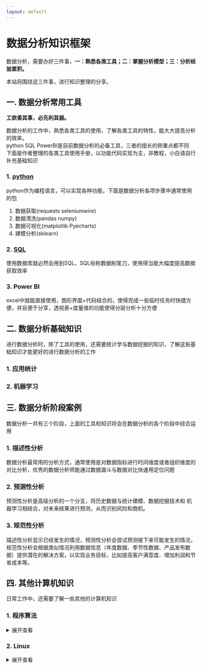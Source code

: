 ```yaml
---
layout: default
---
```


# 数据分析知识框架

数据分析，需要办好三件事，**一：熟悉各类工具；二：掌握分析模型；三：分析经验累积。**

本站将围绕这三件事，进行知识整理的分享。

## 一. 数据分析常用工具

**工欲善其事，必先利其器。**

数据分析的工作中，熟悉各类工具的使用，了解各类工具的特性，能大大提高分析的效率。  
python SQL PowerBI是目前数据分析的必备工具，三者的擅长的侧重点都不同  
下面是作者整理的各类工具使用手册，以功能代码实现为主，非教程，小白请自行补充基础知识

### 1. [python](./2022/07/05/python_index.html)

python作为编程语言，可以实现各种功能，下面是数据分析各项步骤中通常使用的包

1. 数据获取(requests seleniumwire)
2. 数据清洗(pandas numpy)
3. 数据可视化(matplotlib Pyecharts)
4. 建模分析(sklearn)

### 2. [SQL](./2022/06/01/SQL语法.html)

使用数据库就必然会用到SQL，SQL俗称数据削笔刀，使用得当能大幅度提高数据获取效率

### 3. Power BI

excel中就能直接使用，图形界面+代码结合的，使得完成一些临时任务时快捷方便，并且便于分享，透视表+度量值的功能使得分层分析十分方便

## 二. 数据分析基础知识

进行数据分析时，除了工具的使用，还需要统计学与数据挖掘的知识，了解这些基础知识才能更好的进行数据分析的工作

### 1. 应用统计

### 2. 机器学习

## 三. 数据分析阶段案例

数据分析一共有三个阶段，上面的工具和知识将会在数据分析的各个阶段中综合运用

### 1. 描述性分析

数据分析最常用的分析方式，通常使用是对数据指标进行时间维度或者组织维度的对比分析，优秀的数据分析师能通过数据漏斗与数据对比快速用定位问题

### 2. 预测性分析

预测性分析是高级分析的一个分支，将历史数据与统计建模、数据挖掘技术和 机器学习相结合，对未来结果进行预测，从而识别风险和商机。

### 3. 规范性分析

描述性分析显示已经发生的情况，预测性分析会尝试预测接下来可能发生的情况，规范性分析会根据类似情况利用数据信息（年度数据、季节性数据、产品发布数据）提供潜在的解决方案，以实现业务目标，比如提高客户满意度、增加利润和节省成本等。

## 四. 其他计算机知识

日常工作中，还需要了解一些其他的计算机知识

### 1. 程序算法

<details>
<summary>展开查看</summary>
内容待补充
</details>

### 2. Linux

<details>
<summary>展开查看</summary>
内容待补充
</details>